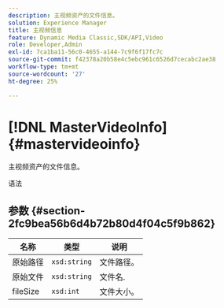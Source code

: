```yaml
---
description: 主视频资产的文件信息。
solution: Experience Manager
title: 主视频信息
feature: Dynamic Media Classic,SDK/API,Video
role: Developer,Admin
exl-id: 7ca1ba11-56c0-4655-a144-7c9f6f17fc7c
source-git-commit: f42378a20b58e4c5ebc961c6526d7cecabc2ae38
workflow-type: tm+mt
source-wordcount: '27'
ht-degree: 25%

---
```


# [!DNL MasterVideoInfo]{#mastervideoinfo}

主视频资产的文件信息。

语法

## 参数 {#section-2fc9bea56b6d4b72b80d4f04c5f9b862}

| 名称 | 类型 | 说明 |
|---|---|---|
| 原始路径 | `xsd:string` | 文件路径。 |
| 原始文件 | `xsd:string` | 文件名. |
| fileSize | `xsd:int` | 文件大小。 |
